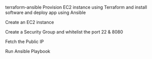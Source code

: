 terraform-ansible
Provision EC2 instance using Terraform and install software and deploy app using Ansible

Create an EC2 instance

Create a Security Group and whitelist the port 22 & 8080

Fetch the Public IP

Run Ansible Playbook
